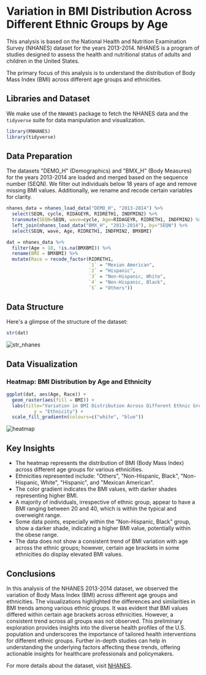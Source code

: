 # Variation in BMI Distribution Across Different Ethnic Groups by Age

This analysis is based on the National Health and Nutrition Examination Survey (NHANES) dataset for the years 2013-2014. NHANES is a program of studies designed to assess the health and nutritional status of adults and children in the United States. 

The primary focus of this analysis is to understand the distribution of Body Mass Index (BMI) across different age groups and ethnicities.

## Libraries and Dataset

We make use of the `RNHANES` package to fetch the NHANES data and the `tidyverse` suite for data manipulation and visualization.

```R
library(RNHANES)
library(tidyverse)
```

## Data Preparation

The datasets "DEMO_H" (Demographics) and "BMX_H" (Body Measures) for the years 2013-2014 are loaded and merged based on the sequence number (SEQN). We filter out individuals below 18 years of age and remove missing BMI values. Additionally, we rename and recode certain variables for clarity.

```R
nhanes_data = nhanes_load_data("DEMO_H", "2013-2014") %>%
  select(SEQN, cycle, RIDAGEYR, RIDRETH1, INDFMIN2) %>%
  transmute(SEQN=SEQN, wave=cycle, Age=RIDAGEYR, RIDRETH1, INDFMIN2) %>%
  left_join(nhanes_load_data("BMX_H", "2013-2014"), by="SEQN") %>%
  select(SEQN, wave, Age, RIDRETH1, INDFMIN2, BMXBMI)

dat = nhanes_data %>% 
  filter(Age > 18, !is.na(BMXBMI)) %>% 
  rename(BMI = BMXBMI) %>% 
  mutate(Race = recode_factor(RIDRETH1,
                              `1` = "Mexian American",
                              `2` = "Hispanic",
                              `3` = "Non-Hispanic, White",
                              `4` = "Non-Hispanic, Black",
                              `5` = "Others"))
```

## Data Structure
Here's a glimpse of the structure of the dataset:

```R
str(dat)
```
![str_nhanes](https://github.com/paoyingheng/nhanes/assets/44899774/4f31701e-d9fd-4105-9cc0-6f88c62bb83b)

## Data Visualization
### Heatmap: BMI Distribution by Age and Ethnicity

```R
ggplot(dat, aes(Age, Race)) +
  geom_raster(aes(fill = BMI)) + 
  labs(title="Variation in BMI Distribution Across Different Ethnic Groups by Age", x="Age (years)",
          y = "Ethnicity") +
  scale_fill_gradientn(colours=c("white", "blue"))
```
![heatmap](https://github.com/paoyingheng/nhanes/assets/44899774/71f7e0ff-fb7a-479e-ae0d-76f8c4039872)

## Key Insights
- The heatmap represents the distribution of BMI (Body Mass Index) across different age groups for various ethnicities.
- Ethnicities represented include: "Others", "Non-Hispanic, Black", "Non-Hispanic, White", "Hispanic", and "Mexican American".
- The color gradient indicates the BMI values, with darker shades representing higher BMI.
- A majority of individuals, irrespective of ethnic group, appear to have a BMI ranging between 20 and 40, which is within the typical and overweight range.
- Some data points, especially within the "Non-Hispanic, Black" group, show a darker shade, indicating a higher BMI value, potentially within the obese range.
- The data does not show a consistent trend of BMI variation with age across the ethnic groups; however, certain age brackets in some ethnicities do display elevated BMI values.

## Conclusions
In this analysis of the NHANES 2013-2014 dataset, we observed the variation of Body Mass Index (BMI) across different age groups and ethnicities. The visualizations highlighted the differences and similarities in BMI trends among various ethnic groups. It was evident that BMI values differed within certain age brackets across ethnicities. However, a consistent trend across all groups was not observed. This preliminary exploration provides insights into the diverse health profiles of the U.S. population and underscores the importance of tailored health interventions for different ethnic groups. Further in-depth studies can help in understanding the underlying factors affecting these trends, offering actionable insights for healthcare professionals and policymakers.

For more details about the dataset, visit [NHANES](https://www.cdc.gov/nchs/nhanes/).
